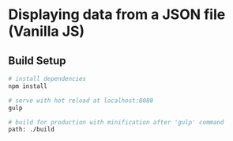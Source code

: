 # Displaying data from a JSON file (Vanilla JS)

## Build Setup

``` bash
# install dependencies
npm install

# serve with hot reload at localhost:8080
gulp

# build for production with minification after 'gulp' command
path: ./build
```
